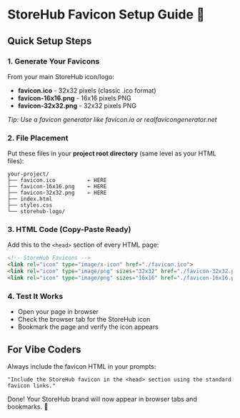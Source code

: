 # StoreHub Favicon Setup Guide 🎯

## Quick Setup Steps

### 1. Generate Your Favicons
From your main StoreHub icon/logo:
- **favicon.ico** - 32x32 pixels (classic .ico format)
- **favicon-16x16.png** - 16x16 pixels PNG
- **favicon-32x32.png** - 32x32 pixels PNG

*Tip: Use a favicon generator like favicon.io or realfavicongenerator.net*

### 2. File Placement
Put these files in your **project root directory** (same level as your HTML files):

```
your-project/
├── favicon.ico          ← HERE
├── favicon-16x16.png    ← HERE  
├── favicon-32x32.png    ← HERE
├── index.html
├── styles.css
└── storehub-logo/
```

### 3. HTML Code (Copy-Paste Ready)
Add this to the `<head>` section of every HTML page:

```html
<!-- StoreHub Favicons -->
<link rel="icon" type="image/x-icon" href="./favicon.ico">
<link rel="icon" type="image/png" sizes="32x32" href="./favicon-32x32.png">
<link rel="icon" type="image/png" sizes="16x16" href="./favicon-16x16.png">
```

### 4. Test It Works
- Open your page in browser
- Check the browser tab for the StoreHub icon
- Bookmark the page and verify the icon appears

## For Vibe Coders
Always include the favicon HTML in your prompts:
```
"Include the StoreHub favicon in the <head> section using the standard favicon links."
```

Done! Your StoreHub brand will now appear in browser tabs and bookmarks. 🎨 